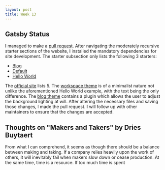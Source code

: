 ```yaml
---
layout: post
title: Week 13
---
```

## Gatsby Status
I managed to make a [pull request](https://github.com/gatsbyjs/gatsby/pull/24089). After navigating the moderately recursive starter sections of the website, I installed the mandatory dependencies for site development.
The starter subsection only lists the following 3 starters: 
* [Blog](https://gatsby-starter-blog-demo.netlify.app)
* [Default](https://gatsby-starter-default-demo.netlify.app)
* [Hello World](https://gatsby-starter-hello-world-demo.netlify.app)

The [official site](https://www.gatsbyjs.org/docs/starters/#official-starters) lists 5. The [workspace theme](https://github.com/gatsbyjs/gatsby-starter-theme-workspace) is of a minimalist nature not unlike the aforementioned Hello World example, with the text being the only difference. The [blog theme](https://github.com/gatsbyjs/gatsby-starter-blog-theme) contains a plugin which allows the user to adjust the background lighting at will. After altering the necessary files and saving those changes, I made the pull request. I will follow up with other maintainers to ensure that the changes are accepted.

## Thoughts on "Makers and Takers" by Dries Buytaert 
From what I can comprehend, it seems as though there should be a balance between making and taking. If a company relies heavily upon the work of others, it will inevitably fail when makers slow down or cease production. At the same time, time is a resource. If too much time is spent 
